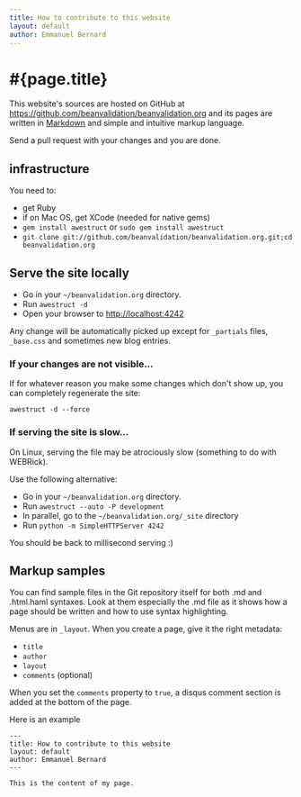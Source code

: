 ```yaml
---
title: How to contribute to this website
layout: default
author: Emmanuel Bernard
---
```


# #{page.title}

This website's sources are hosted on GitHub at 
<https://github.com/beanvalidation/beanvalidation.org> and its pages are written
in [Markdown](http://daringfireball.net/projects/markdown/) and simple and intuitive
markup language.

Send a pull request with your changes and you are done.

## infrastructure

You need to:

* get Ruby
* if on Mac OS, get XCode (needed for native gems)
* `gem install awestruct` or `sudo gem install awestruct`
* `git clone git://github.com/beanvalidation/beanvalidation.org.git;cd beanvalidation.org`

## Serve the site locally

* Go in your `~/beanvalidation.org` directory.  
* Run  `awestruct -d`
* Open your browser to <http://localhost:4242>

Any change will be automatically picked up except for `_partials` files, `_base.css`
and sometimes new blog entries.

### If your changes are not visible...

If for whatever reason you make some changes which don't show up, you can
completely regenerate the site:

    awestruct -d --force

### If serving the site is slow...

On Linux, serving the file may be atrociously slow 
(something to do with WEBRick).

Use the following alternative:

* Go in your `~/beanvalidation.org` directory.  
* Run  `awestruct --auto -P development`
* In parallel, go to the `~/beanvalidation.org/_site` directory
* Run `python -m SimpleHTTPServer 4242`

You should be back to millisecond serving :) 

## Markup samples

You can find sample files in the Git repository itself for both .md and 
.html.haml syntaxes. Look at them especially the .md file as it 
shows how a page should be written and how to use syntax highlighting.

Menus are in `_layout`. When you create a page, give it the right metadata:

* `title`
* `author`
* `layout`
* `comments` (optional)

When you set the `comments` property to `true`, a disqus comment section 
is added at the bottom of the page.

Here is an example

    ---
    title: How to contribute to this website
    layout: default
    author: Emmanuel Bernard
	---

	This is the content of my page.
